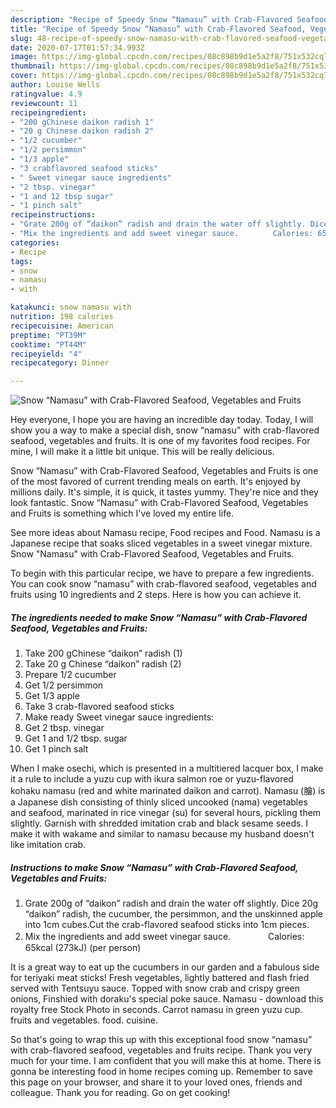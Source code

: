 ```yaml
---
description: "Recipe of Speedy Snow “Namasu” with Crab-Flavored Seafood, Vegetables and Fruits"
title: "Recipe of Speedy Snow “Namasu” with Crab-Flavored Seafood, Vegetables and Fruits"
slug: 48-recipe-of-speedy-snow-namasu-with-crab-flavored-seafood-vegetables-and-fruits
date: 2020-07-17T01:57:34.993Z
image: https://img-global.cpcdn.com/recipes/08c898b9d1e5a2f8/751x532cq70/snow-namasu-with-crab-flavored-seafood-vegetables-and-fruits-recipe-main-photo.jpg
thumbnail: https://img-global.cpcdn.com/recipes/08c898b9d1e5a2f8/751x532cq70/snow-namasu-with-crab-flavored-seafood-vegetables-and-fruits-recipe-main-photo.jpg
cover: https://img-global.cpcdn.com/recipes/08c898b9d1e5a2f8/751x532cq70/snow-namasu-with-crab-flavored-seafood-vegetables-and-fruits-recipe-main-photo.jpg
author: Louise Wells
ratingvalue: 4.9
reviewcount: 11
recipeingredient:
- "200 gChinese daikon radish 1"
- "20 g Chinese daikon radish 2"
- "1/2 cucumber"
- "1/2 persimmon"
- "1/3 apple"
- "3 crabflavored seafood sticks"
- " Sweet vinegar sauce ingredients"
- "2 tbsp. vinegar"
- "1 and 12 tbsp sugar"
- "1 pinch salt"
recipeinstructions:
- "Grate 200g of “daikon” radish and drain the water off slightly. Dice 20g “daikon” radish, the cucumber, the persimmon, and the unskinned apple into 1cm cubes.Cut the crab-flavored seafood sticks into 1cm pieces."
- "Mix the ingredients and add sweet vinegar sauce.　　　　 Calories: 65kcal (273kJ) (per person)"
categories:
- Recipe
tags:
- snow
- namasu
- with

katakunci: snow namasu with 
nutrition: 198 calories
recipecuisine: American
preptime: "PT39M"
cooktime: "PT44M"
recipeyield: "4"
recipecategory: Dinner

---
```



![Snow “Namasu” with Crab-Flavored Seafood, Vegetables and Fruits](https://img-global.cpcdn.com/recipes/08c898b9d1e5a2f8/751x532cq70/snow-namasu-with-crab-flavored-seafood-vegetables-and-fruits-recipe-main-photo.jpg)

Hey everyone, I hope you are having an incredible day today. Today, I will show you a way to make a special dish, snow “namasu” with crab-flavored seafood, vegetables and fruits. It is one of my favorites food recipes. For mine, I will make it a little bit unique. This will be really delicious.

Snow “Namasu” with Crab-Flavored Seafood, Vegetables and Fruits is one of the most favored of current trending meals on earth. It's enjoyed by millions daily. It's simple, it is quick, it tastes yummy. They're nice and they look fantastic. Snow “Namasu” with Crab-Flavored Seafood, Vegetables and Fruits is something which I've loved my entire life.

See more ideas about Namasu recipe, Food recipes and Food. Namasu is a Japanese recipe that soaks sliced vegetables in a sweet vinegar mixture. Snow &#34;Namasu&#34; with Crab-Flavored Seafood, Vegetables and Fruits.


To begin with this particular recipe, we have to prepare a few ingredients. You can cook snow “namasu” with crab-flavored seafood, vegetables and fruits using 10 ingredients and 2 steps. Here is how you can achieve it.

<!--inarticleads1-->

##### The ingredients needed to make Snow “Namasu” with Crab-Flavored Seafood, Vegetables and Fruits:

1. Take 200 gChinese “daikon” radish (1)
1. Take 20 g Chinese “daikon” radish (2)
1. Prepare 1/2 cucumber
1. Get 1/2 persimmon
1. Get 1/3 apple
1. Take 3 crab-flavored seafood sticks
1. Make ready  Sweet vinegar sauce ingredients:
1. Get 2 tbsp. vinegar
1. Get 1 and 1/2 tbsp. sugar
1. Get 1 pinch salt


When I make osechi, which is presented in a multitiered lacquer box, I make it a rule to include a yuzu cup with ikura salmon roe or yuzu-flavored kohaku namasu (red and white marinated daikon and carrot). Namasu (膾) is a Japanese dish consisting of thinly sliced uncooked (nama) vegetables and seafood, marinated in rice vinegar (su) for several hours, pickling them slightly. Garnish with shredded imitation crab and black sesame seeds. I make it with wakame and similar to namasu because my husband doesn&#39;t like imitation crab. 

<!--inarticleads2-->

##### Instructions to make Snow “Namasu” with Crab-Flavored Seafood, Vegetables and Fruits:

1. Grate 200g of “daikon” radish and drain the water off slightly. Dice 20g “daikon” radish, the cucumber, the persimmon, and the unskinned apple into 1cm cubes.Cut the crab-flavored seafood sticks into 1cm pieces.
1. Mix the ingredients and add sweet vinegar sauce.　　　　 Calories: 65kcal (273kJ) (per person)


It is a great way to eat up the cucumbers in our garden and a fabulous side for teriyaki meat sticks! Fresh vegetables, lightly battered and flash fried served with Tentsuyu sauce. Topped with snow crab and crispy green onions, Finshied with doraku&#39;s special poke sauce. Namasu - download this royalty free Stock Photo in seconds. Carrot namasu in green yuzu cup. fruits and vegetables. food. cuisine. 

So that's going to wrap this up with this exceptional food snow “namasu” with crab-flavored seafood, vegetables and fruits recipe. Thank you very much for your time. I am confident that you will make this at home. There is gonna be interesting food in home recipes coming up. Remember to save this page on your browser, and share it to your loved ones, friends and colleague. Thank you for reading. Go on get cooking!
